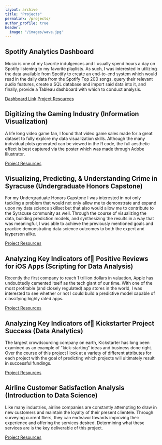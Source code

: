 ```yaml
---
layout: archive
title: "Projects"
permalink: /projects/
author_profile: true
header:
  image: "/images/wave.jpg"
---
```


## Spotify Analytics Dashboard
Music is one of my favorite indulgences and I usually spend hours a day on
Spotify listening to my favorite playlists. As such, I was interested in
utilizing the data available from Spotify to create an end-to-end system which
would read in the daily data from the Spotify Top 200 songs, query their
relevant audio features, create a SQL database and import said data into it,
and finally, provide a Tableau dashboard with which to conduct analysis.

[Dashboard Link](https://public.tableau.com/profile/ryan.french4207#!/vizhome/spotify_dashboard/spotify_analytics_dashboard_year)
[Project Resources](https://github.com/ryanhfrench/portfolio/tree/master/spotify_analytics_dashboard)

## Digitizing the Gaming Industry (Information Visualization)
A life long video game fan, I found that video game sales made for a great
dataset to fully explore my data visualization skills. Although the many
individual plots generated can be viewed in the R code, the full aesthetic
effect is best captured via the poster which was made through Adobe Illustrator.

[Project Resources](https://github.com/ryanhfrench/portfolio/tree/master/digitizing_the_gaming_industry)

## Visualizing, Predicting, & Understanding Crime in Syracuse (Undergraduate Honors Capstone)
For my Undergraduate Honors Capstone I was interested in not only tackling a
problem that would not only allow me to demonstrate and expand upon my data
science skillset but that also would allow me to contribute to the Syracuse
community as well. Through the course of visualizing the data, building
prediction models, and synthesizing the results in a way that was meaningful,
I was able to achieve the previously mentioned goals and practice demonstrating
data science outcomes to both the expert and layperson alike.

[Project Resources](https://github.com/ryanhfrench/portfolio/tree/master/visualizing_predicting_&_understanding_crime_in_syracuse)

## Analyzing Key Indicators of Positive Reviews for iOS Apps (Scripting for Data Analysis)
Recently the first company to reach 1 trillion dollars in valuation, Apple has
undoubtedly cemented itself as the tech giant of our time. With one of the most
profitable (and closely regulated) app stores in the world, I was interested to
see whether or not I could build a predictive model capable of classifying
highly rated apps.

[Project Resources](https://github.com/ryanhfrench/portfolio/tree/master/analyzing_key_indicators_of_positive_reviews)

## Analyzing Key Indicators of Kickstarter Project Success (Data Analytics)
The largest crowdsourcing company on earth, Kickstarter has long been examined
as an example of "kick-starting" ideas and business done right. Over the course
of this project I look at a variety of different attributes for each project
with the goal of predicting which projects will ultimately result in successful
fundings.

[Project Resources](https://github.com/ryanhfrench/portfolio/tree/master/analyzing_key_indicators_of_successful_projects)

## Airline Customer Satisfaction Analysis (Introduction to Data Science)
Like many industries, airline companies are constantly attempting to draw in
new customers and maintain the loyalty of their present clientele. Through
surveying current fliers, they can endeavor towards improving their experience
and offering the services desired. Determining what these services are is the
key deliverable of this project.

[Project Resources](https://github.com/ryanhfrench/portfolio/tree/master/airline_customer_satisfaction_analysis)
